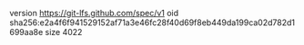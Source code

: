 version https://git-lfs.github.com/spec/v1
oid sha256:e2a4f6f941529152af71a3e46fc28f40d69f8eb449da199ca02d782d1699aa8e
size 4022
